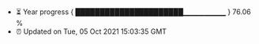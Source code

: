 - ⏳ Year progress { ██████████████████████▁▁▁▁▁▁▁▁ } 76.06 %
- ⏰ Updated on Tue, 05 Oct 2021 15:03:35 GMT


